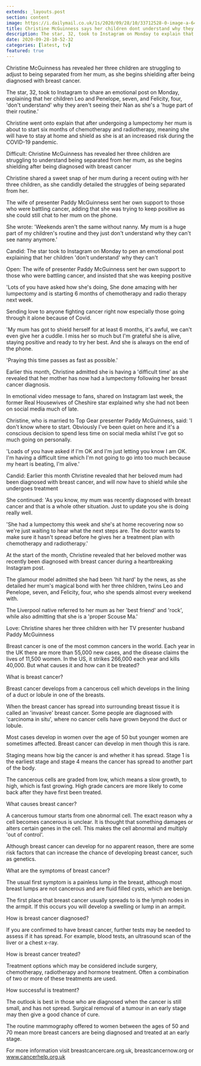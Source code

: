 ```yaml
---
extends: _layouts.post
section: content
image: https://i.dailymail.co.uk/1s/2020/09/28/10/33712528-0-image-a-64_1601286010897.jpg 
title: Christine McGuinness says her children dont understand why they cant see her mum as she shields 
description: The star, 32, took to Instagram on Monday to explain that her children Leo and Penelope, seven, and Felicity, four, dont understand why they arent spending weekends with their Nan. 
date: 2020-09-28-10-52-32 
categories: [latest, tv] 
featured: true 
--- 
```

Christine McGuinness has revealed her three children are struggling to adjust to being separated from her mum, as she begins shielding after being diagnosed with breast cancer.

The star, 32, took to Instagram to share an emotional post on Monday, explaining that her children Leo and Penelope, seven, and Felicity, four, 'don't understand' why they aren't seeing their Nan as she's a 'huge part of their routine.'

Christine went onto explain that after undergoing a lumpectomy her mum is about to start six months of chemotherapy and radiotherapy, meaning she will have to stay at home and shield as she is at an increased risk during the COVID-19 pandemic.

Difficult: Christine McGuinness has revealed her three children are struggling to understand being separated from her mum, as she begins shielding after being diagnosed with breast cancer

Christine shared a sweet snap of her mum during a recent outing with her three children, as she candidly detailed the struggles of being separated from her.

The wife of presenter Paddy McGuinness sent her own support to those who were battling cancer, adding that she was trying to keep positive as she could still chat to her mum on the phone.

She wrote: 'Weekends aren't the same without nanny. My mum is a huge part of my children's routine and they just don't understand why they can't see nanny anymore.'

Candid: The star took to Instagram on Monday to pen an emotional post explaining that her children 'don't understand' why they can't 



Open: The wife of presenter Paddy McGuinness sent her own support to those who were battling cancer, and insisted that she was keeping positive

'Lots of you have asked how she's doing, She done amazing with her lumpectomy and is starting 6 months of chemotherapy and radio therapy next week.

Sending love to anyone fighting cancer right now especially those going through it alone because of Covid.

'My mum has got to shield herself for at least 6 months, it's awful, we can't even give her a cuddle. I miss her so much but I'm grateful she is alive, staying positive and ready to try her best. And she is always on the end of the phone.

'Praying this time passes as fast as possible.'

Earlier this month, Christine admitted she is having a 'difficult time' as she revealed that her mother has now had a lumpectomy following her breast cancer diagnosis. 

In emotional video message to fans, shared on Instagram last week, the former Real Housewives of Cheshire star explained why she had not been on social media much of late. 

Christine, who is married to Top Gear presenter Paddy McGuinness, said: 'I don't know where to start. Obviously I've been quiet on here and it's a conscious decision to spend less time on social media whilst I've got so much going on personally. 

'Loads of you have asked if I'm OK and I'm just letting you know I am OK. I'm having a difficult time which I'm not going to go into too much because my heart is beating, I'm alive.' 

Candid: Earlier this month Christine revealed that her beloved mum had been diagnosed with breast cancer, and will now have to shield while she undergoes treatment

She continued: 'As you know, my mum was recently diagnosed with breast cancer and that is a whole other situation. Just to update you she is doing really well.

'She had a lumpectomy this week and she's at home recovering now so we're just waiting to hear what the next steps are. The doctor wants to make sure it hasn't spread before he gives her a treatment plan with chemotherapy and radiotherapy.'

At the start of the month, Christine revealed that her beloved mother was recently been diagnosed with breast cancer during a heartbreaking Instagram post.  

The glamour model admitted she had been 'hit hard' by the news, as she detailed her mum's magical bond with her three children, twins Leo and Penelope, seven, and Felicity, four, who she spends almost every weekend with. 

The Liverpool native referred to her mum as her 'best friend' and 'rock', while also admitting that she is a 'proper Scouse Ma.'

Love: Christine shares her three children with her TV presenter husband Paddy McGuinness



Breast cancer is one of the most common cancers in the world. Each year in the UK there are more than 55,000 new cases, and the disease claims the lives of 11,500 women. In the US, it strikes 266,000 each year and kills 40,000. But what causes it and how can it be treated?

What is breast cancer?

Breast cancer develops from a cancerous cell which develops in the lining of a duct or lobule in one of the breasts.

When the breast cancer has spread into surrounding breast tissue it is called an 'invasive' breast cancer. Some people are diagnosed with 'carcinoma in situ', where no cancer cells have grown beyond the duct or lobule.

Most cases develop in women over the age of 50 but younger women are sometimes affected. Breast cancer can develop in men though this is rare.

Staging means how big the cancer is and whether it has spread. Stage 1 is the earliest stage and stage 4 means the cancer has spread to another part of the body.

The cancerous cells are graded from low, which means a slow growth, to high, which is fast growing. High grade cancers are more likely to come back after they have first been treated.

What causes breast cancer?

A cancerous tumour starts from one abnormal cell. The exact reason why a cell becomes cancerous is unclear. It is thought that something damages or alters certain genes in the cell. This makes the cell abnormal and multiply 'out of control'.

Although breast cancer can develop for no apparent reason, there are some risk factors that can increase the chance of developing breast cancer, such as genetics.

What are the symptoms of breast cancer?

The usual first symptom is a painless lump in the breast, although most breast lumps are not cancerous and are fluid filled cysts, which are benign. 

The first place that breast cancer usually spreads to is the lymph nodes in the armpit. If this occurs you will develop a swelling or lump in an armpit.

How is breast cancer diagnosed?

If you are confirmed to have breast cancer, further tests may be needed to assess if it has spread. For example, blood tests, an ultrasound scan of the liver or a chest x-ray.



How is breast cancer treated?

Treatment options which may be considered include surgery, chemotherapy, radiotherapy and hormone treatment. Often a combination of two or more of these treatments are used.

How successful is treatment?

The outlook is best in those who are diagnosed when the cancer is still small, and has not spread. Surgical removal of a tumour in an early stage may then give a good chance of cure.

The routine mammography offered to women between the ages of 50 and 70 mean more breast cancers are being diagnosed and treated at an early stage.

For more information visit breastcancercare.org.uk, breastcancernow.org or www.cancerhelp.org.uk

